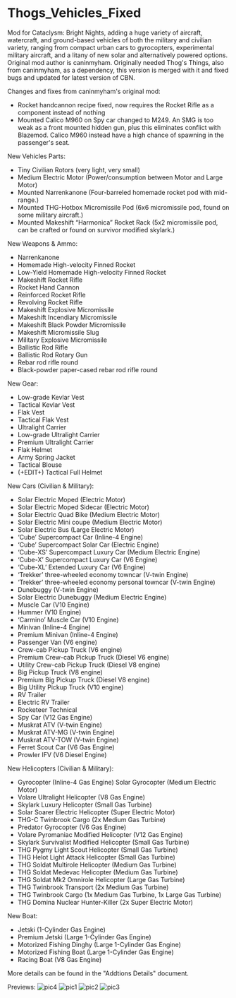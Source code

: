 # Thogs_Vehicles_Fixed
Mod for Cataclysm: Bright Nights, adding a huge variety of aircraft, watercraft, and ground-based vehicles of both the military and civilian variety, ranging from compact urban cars to gyrocopters, experimental military aircraft, and a litany of new solar and alternatively powered options. Original mod author is caninmyham. Originally needed Thog's Things, also from caninmyham, as a dependency, this version is merged with it and fixed bugs and updated for latest version of CBN.

Changes and fixes from caninmyham's original mod:
- Rocket handcannon recipe fixed, now requires the Rocket Rifle as a component instead of nothing
- Mounted Calico M960 on Spy car changed to M249. An SMG is too weak as a front mounted hidden gun, plus this eliminates conflict with Blazemod. Calico M960 instead have a high chance of spawning in the passenger's seat.

New Vehicles Parts:
- Tiny Civilian Rotors (very light, very small)
- Medium Electric Motor (Power/consumption between Motor and Large Motor)
- Mounted Narrenkanone (Four-barreled homemade rocket pod with mid-range.)
- Mounted THG-Hotbox Micromissile Pod (6x6 micromissile pod, found on some military aircraft.)
- Mounted Makeshift “Harmonica” Rocket Rack (5x2 micromissile pod, can be crafted or found on survivor modified skylark.)

New Weapons & Ammo:
- Narrenkanone
- Homemade High-velocity Finned Rocket
- Low-Yield Homemade High-velocity Finned Rocket
- Makeshift Rocket Rifle
- Rocket Hand Cannon
- Reinforced Rocket Rifle
- Revolving Rocket Rifle
- Makeshift Explosive Micromissile
- Makeshift Incendiary Micromissile
- Makeshift Black Powder Micromissile
- Makeshift Micromissile Slug
- Military Explosive Micromissile
- Ballistic Rod Rifle
- Ballistic Rod Rotary Gun
- Rebar rod rifle round
- Black-powder paper-cased rebar rod rifle round

New Gear:
- Low-grade Kevlar Vest
- Tactical Kevlar Vest
- Flak Vest
- Tactical Flak Vest
- Ultralight Carrier
- Low-grade Ultralight Carrier
- Premium Ultralight Carrier
- Flak Helmet
- Army Spring Jacket
- Tactical Blouse
- (+EDIT+) Tactical Full Helmet

New Cars (Civilian & Military):
- Solar Electric Moped (Electric Motor)
- Solar Electric Moped Sidecar (Electric Motor)
- Solar Electric Quad Bike (Medium Electric Motor)
- Solar Electric Mini coupe (Medium Electric Motor)
- Solar Electric Bus (Large Electric Motor)
- ‘Cube’ Supercompact Car (Inline-4 Engine)
- ‘Cube’ Supercompact Solar Car (Electric Engine)
- ‘Cube-XS’ Supercompact Luxury Car (Medium Electric Engine)
- ‘Cube-X’ Supercompact Luxury Car (V6 Engine)
- ‘Cube-XL’ Extended Luxury Car (V6 Engine)
- ‘Trekker’ three-wheeled economy towncar (V-twin Engine)
- ‘Trekker’ three-wheeled economy personal towncar (V-twin Engine)
- Dunebuggy (V-twin Engine)
- Solar Electric Dunebuggy (Medium Electric Engine)
- Muscle Car (V10 Engine)
- Hummer (V10 Engine)
- ‘Carmino’ Muscle Car (V10 Engine)
- Minivan (Inline-4 Engine)
- Premium Minivan (Inline-4 Engine)
- Passenger Van (V6 engine)
- Crew-cab Pickup Truck (V6 engine)
- Premium Crew-cab Pickup Truck (Diesel V6 engine)
- Utility Crew-cab Pickup Truck (Diesel V8 engine)
- Big Pickup Truck (V8 engine)
- Premium Big Pickup Truck (Diesel V8 engine)
- Big Utility Pickup Truck (V10 engine)
- RV Trailer
- Electric RV Trailer
- Rocketeer Technical
- Spy Car (V12 Gas Engine)
- Muskrat ATV (V-twin Engine)
- Muskrat ATV-MG (V-twin Engine)
- Muskrat ATV-TOW (V-twin Engine)
- Ferret Scout Car (V6 Gas Engine)
- Prowler IFV (V6 Diesel Engine)

New Helicopters (Civilian & Military):
- Gyrocopter (Inline-4 Gas Engine) Solar Gyrocopter (Medium Electric Motor) 
- Volare Ultralight Helicopter (V8 Gas Engine)
- Skylark Luxury Helicopter (Small Gas Turbine)
- Solar Soarer Electric Helicopter (Super Electric Motor)
- THG-C Twinbrook Cargo (2x Medium Gas Turbine)
- Predator Gyrocopter (V6 Gas Engine)
- Volare Pyromaniac Modified Helicopter (V12 Gas Engine)
- Skylark Survivalist Modified Helicopter (Small Gas Turbine)
- THG Pygmy Light Scout Helicopter (Small Gas Turbine)
- THG Helot Light Attack Helicopter (Small Gas Turbine)
- THG Soldat Multirole Helicopter (Medium Gas Turbine)
- THG Soldat Medevac Helicopter (Medium Gas Turbine)
- THG Soldat Mk2 Omnirole Helicopter (Large Gas Turbine)
- THG Twinbrook Transport (2x Medium Gas Turbine)
- THG Twinbrook Cargo (1x Medium Gas Turbine, 1x Large Gas Turbine)
- THG Domina Nuclear Hunter-Killer (2x Super Electric Motor)

New Boat:
- Jetski (1-Cylinder Gas Engine)
- Premium Jetski (Large 1-Cylinder Gas Engine)
- Motorized Fishing Dinghy (Large 1-Cylinder Gas Engine)
- Motorized Fishing Boat (Large 1-Cylinder Gas Engine)
- Racing Boat (V8 Gas Engine)

More details can be found in the "Addtions Details" document.

Previews:
![pic4](https://i.imgur.com/XKZbr4G.png)
![pic1](https://i.imgur.com/0li0xqH.png)
![pic2](https://i.imgur.com/DUBBmOc.png)
![pic3](https://i.imgur.com/roKdlPY.png)
